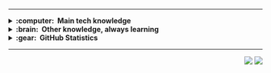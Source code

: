 
<hr/>

<details>
  <summary><b>:computer: &nbsp;Main tech knowledge</b></summary>
  <br/>

![Node.js](https://img.shields.io/badge/NODEJS-339933.svg?&style=flat&logo=node.js&logoColor=white)&nbsp;
![Express.js](https://img.shields.io/badge/EXPRESS.JS-000000.svg?&style=flat&logo=express&logoColor=white)&nbsp;
![Vue.js](https://img.shields.io/badge/VUEJS-%2335495e.svg?&style=flat&logo=vue.js&logoColor=%234FC08D)&nbsp;\
![TailwindCSS](https://img.shields.io/badge/TAILWIND_CSS-38B2AC.svg?&style=flat&logo=tailwind-css&logoColor=white)&nbsp;
![Python](https://img.shields.io/badge/PYTHON-3776AB.svg?&style=flat&logo=python&logoColor=white)&nbsp;
![JavaScript](https://img.shields.io/badge/JAVASCRIPT-323330.svg?&style=flat&logo=javascript&logoColor=%23F7DF1E)&nbsp;
![TypeScript](https://img.shields.io/badge/TYPESCRIPT-%23007ACC.svg?&style=flat&logo=typescript&logoColor=white)&nbsp;
![HTML5](https://img.shields.io/badge/HTML5-E34F26.svg?&style=flat&logo=html5&logoColor=white)&nbsp;
![CSS3](https://img.shields.io/badge/CSS3-%231572B6.svg?&style=flat&logo=css3&logoColor=white)&nbsp;\
![Git](https://img.shields.io/badge/GIT-%23F05033.svg?&style=flat&logo=git&logoColor=white)&nbsp;
![GitHub](https://img.shields.io/badge/GITHUB-%23121011.svg?&style=flat&logo=github&logoColor=white)&nbsp;
![Docker](https://img.shields.io/badge/DOCKER-2496ED.svg?&style=flat&logo=docker&logoColor=white)&nbsp;\
![PostgreSQL](https://img.shields.io/badge/POSTGRES-%23316192.svg?&style=flat&logo=postgresql&logoColor=white)&nbsp;
![MySQL](https://img.shields.io/badge/MYSQL-4479A1.svg?&style=flat&logo=mysql&logoColor=white)&nbsp;
![SQLite](https://img.shields.io/badge/SQLITE-003B57.svg?&style=flat&logo=sqlite&logoColor=white)&nbsp;
![C++](https://img.shields.io/badge/C++-00599C.svg?&style=flat&logo=c%2B%2B&logoColor=white)&nbsp;


</details>

<details>
  <summary><b>:brain: &nbsp;Other knowledge, always learning</b></summary>
  <br/>

![Java](https://img.shields.io/badge/JAVA-007396.svg?&style=flat&logo=java&logoColor=white)&nbsp;
![Spring](https://img.shields.io/badge/SPRING-6DB33F.svg?&style=flat&logo=spring&logoColor=white)&nbsp;
![Angular](https://img.shields.io/badge/ANGULAR-DD0031.svg?&style=flat&logo=angular&logoColor=white)&nbsp;
![Ruby](https://img.shields.io/badge/RUBY-CC342D.svg?&style=flat&logo=ruby&logoColor=white)&nbsp;\

</details>

<details>
  <summary><b>:gear: &nbsp;GitHub Statistics</b></summary>
  <br/>
    <p align="center">
        <img height="137px" src="https://github-readme-streak-stats.herokuapp.com/?user=ufuksaylan&hide_border=true&theme=nightowl" />
    </p>
    <p align="center">
        <img height="137px" src="https://github-readme-stats.vercel.app/api?username=ufuksaylan&hide_title=true&hide_border=true&show_icons=true&include_all_commits=true&count_private=true&line_height=21&theme=nightowl" /> <img height="137px" src="https://github-readme-stats.vercel.app/api/top-langs/?username=ufuksaylan&hide=html&hide_title=true&hide_border=true&layout=compact&langs_count=8&theme=nightowl" />
    </p>
</details>

<hr/>

<p align="right">
<img src="https://komarev.com/ghpvc/?username=ufuksaylan&style=plastic&label=Views"><img>
<img src="https://badges.pufler.dev/visits/ufuksaylan/ufuksaylan?color=black&logo=github" />
</p>
